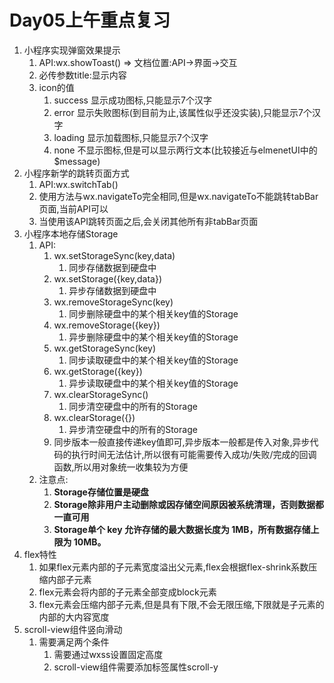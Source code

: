 # Day05上午重点复习

1. 小程序实现弹窗效果提示
   1. API:wx.showToast()		=>	文档位置:API->界面->交互
   2. 必传参数title:显示内容
   3. icon的值
      1. success	显示成功图标,只能显示7个汉字
      2. error    显示失败图标(到目前为止,该属性似乎还没实装),只能显示7个汉字
      3. loading    显示加载图标,只能显示7个汉字
      4. none    不显示图标,但是可以显示两行文本(比较接近与elmenetUI中的$message)
2. 小程序新学的跳转页面方式
   1. API:wx.switchTab()
   2. 使用方法与wx.navigateTo完全相同,但是wx.navigateTo不能跳转tabBar页面,当前API可以
   3. 当使用该API跳转页面之后,会关闭其他所有非tabBar页面
3. 小程序本地存储Storage
   1. API:
      1. wx.setStorageSync(key,data)
         1. 同步存储数据到硬盘中
      2. wx.setStorage({key,data})
         1. 异步存储数据到硬盘中
      3. wx.removeStorageSync(key)
         1. 同步删除硬盘中的某个相关key值的Storage
      4. wx.removeStorage({key})
         1. 异步删除硬盘中的某个相关key值的Storage
      5. wx.getStorageSync(key)
         1. 同步读取硬盘中的某个相关key值的Storage
      6. wx.getStorage({key})
         1. 异步读取硬盘中的某个相关key值的Storage
      7. wx.clearStorageSync()
         1. 同步清空硬盘中的所有的Storage
      8. wx.clearStorage({})
         1. 异步清空硬盘中的所有的Storage
      9. 同步版本一般直接传递key值即可,异步版本一般都是传入对象,异步代码的执行时间无法估计,所以很有可能需要传入成功/失败/完成的回调函数,所以用对象统一收集较为方便
   2. 注意点:
      1. **Storage存储位置是硬盘**
      2. **Storage除非用户主动删除或因存储空间原因被系统清理，否则数据都一直可用**
      3. **Storage单个 key 允许存储的最大数据长度为 1MB，所有数据存储上限为 10MB。**
4. flex特性
   1. 如果flex元素内部的子元素宽度溢出父元素,flex会根据flex-shrink系数压缩内部子元素
   2. flex元素会将内部的子元素全部变成block元素
   3. flex元素会压缩内部子元素,但是具有下限,不会无限压缩,下限就是子元素的内部的大内容宽度
5. scroll-view组件竖向滑动
   1. 需要满足两个条件
      1. 需要通过wxss设置固定高度
      2. scroll-view组件需要添加标签属性scroll-y

